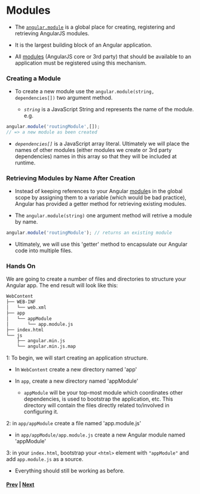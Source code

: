 # Modules

* The [`angular.module`][mod] is a global place for creating, registering and retrieving AngularJS modules. 

* It is the largest building block of an Angular application.

* All [modules][mod] (AngularJS core or 3rd party) that should be available to an application must be registered using this mechanism.

### Creating a Module

* To create a new module use the `angular.module(string, dependencies[])` two argument method.

  * *`string`* is a JavaScript String and represents the name of the module. e.g.

```js
angular.module('routingModule',[]);
// => a new module as been created
```

  * *`dependencies[]`* is a JavaScript array literal. Ultimately we will place the names of other modules (either modules we create or 3rd party dependencies) names in this array so that they will be included at runtime.

### Retrieving Modules by Name After Creation

* Instead of keeping references to your Angular [module][mod]s in the global scope by assigning them to a variable (which would be bad practice), Angular has provided a getter method for retrieving existing modules.

* The `angular.module(string)` one argument method will retrive a module by name.

```js
angular.module('routingModule'); // returns an existing module 
```

* Ultimately, we will use this 'getter' method to encapsulate our Angular code into multiple files.

### Hands On

We are going to create a number of files and directories to structure your Angular app. The end result will look like this:


```bash
WebContent
├── WEB-INF
│   └── web.xml
├── app
│   └── appModule
│       └── app.module.js
├── index.html
└── js
    ├── angular.min.js
    └── angular.min.js.map
```

1: To begin, we will start creating an application structure.

* In `WebContent` create a new directory named 'app'

* In `app`, create a new directory named 'appModule'

  * `appModule` will be your top-most module which coordinates other dependencies, is used to bootstrap the application, etc. This directory will contain the files directly related to/involved in configuring it.

2: in `app/appModule` create a file named 'app.module.js'

* in `app/appModule/app.module.js` create a new Angular module named 'appModule'

3: in your `index.html`, bootstrap your `<html>` element with `"appModule"` and add `app.module.js` as a source.

* Everything should still be working as before.

#### [Prev](README.md) | [Next](components.md)

[mod]:https://docs.angularjs.org/api/ng/function/angular.module
